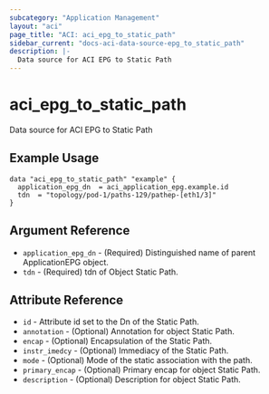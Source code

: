 ```yaml
---
subcategory: "Application Management"
layout: "aci"
page_title: "ACI: aci_epg_to_static_path"
sidebar_current: "docs-aci-data-source-epg_to_static_path"
description: |-
  Data source for ACI EPG to Static Path
---
```


# aci_epg_to_static_path #
Data source for ACI EPG to Static Path

## Example Usage ##

```hcl
data "aci_epg_to_static_path" "example" {
  application_epg_dn  = aci_application_epg.example.id
  tdn  = "topology/pod-1/paths-129/pathep-[eth1/3]"
}
```
## Argument Reference ##
* `application_epg_dn` - (Required) Distinguished name of parent ApplicationEPG object.
* `tdn` - (Required) tdn of Object Static Path.



## Attribute Reference

* `id` - Attribute id set to the Dn of the Static Path.
* `annotation` - (Optional) Annotation for object Static Path.
* `encap` - (Optional) Encapsulation of the Static Path.
* `instr_imedcy` - (Optional) Immediacy of the Static Path.
* `mode` - (Optional) Mode of the static association with the path.
* `primary_encap` - (Optional) Primary encap for object Static Path.
* `description` - (Optional) Description for object Static Path.
